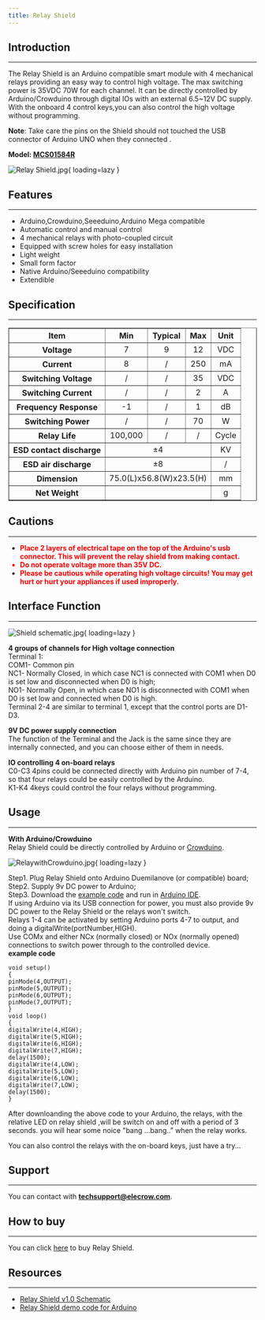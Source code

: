 ```yaml
---
title: Relay Shield
---
```


## Introduction
------------

The Relay Shield is an Arduino compatible smart module with 4 mechanical relays providing an easy way to control high voltage. The max switching power is 35VDC 70W for each channel. It can be directly controlled by Arduino/Crowduino through digital IOs with an external 6.5~12V DC supply. With the onboard 4 control keys,you can also control the high voltage without programming.

**Note**: Take care the pins on the Shield should not touched the USB connector of Arduino UNO when they connected .

**Model: [MCS01584R](http://www.elecrow.com/relay-shield-v11-p-732.html)**

![Relay Shield.jpg](https://wiki.elecrow.com/images/thumb/2/24/Relay_Shield.jpg/600px-Relay_Shield.jpg){ loading=lazy }

## Features
--------

- Arduino,Crowduino,Seeeduino,Arduino Mega compatible
- Automatic control and manual control
- 4 mechanical relays with photo-coupled circuit
- Equipped with screw holes for easy installation
- Light weight
- Small form factor
- Native Arduino/Seeeduino compatibility
- Extendible

## Specification
-------------

<table border="1" cellspacing="0" width="100%">
  <tbody>
    <tr>
      <th scope="col" align="center">Item</th>
      <th scope="col" align="center">Min</th>
      <th scope="col" align="center">Typical</th>
      <th scope="col" align="center">Max</th>
      <th scope="col" align="center">Unit</th>
    </tr>
    <tr>
      <th scope="row">Voltage</th>
      <td align="center">7</td>
      <td align="center">9</td>
      <td align="center">12</td>
      <td align="center">VDC</td>
    </tr>
    <tr>
      <th scope="row">Current</th>
      <td align="center">8</td>
      <td align="center">/</td>
      <td align="center">250</td>
      <td align="center">mA</td>
    </tr>
    <tr>
      <th scope="row">Switching Voltage</th>
      <td align="center">/</td>
      <td align="center">/</td>
      <td align="center">35</td>
      <td align="center">VDC</td>
    </tr>
    <tr>
      <th scope="row">Switching Current</th>
      <td align="center">/</td>
      <td align="center">/</td>
      <td align="center">2</td>
      <td align="center">A</td>
    </tr>
    <tr>
      <th scope="row">Frequency Response</th>
      <td align="center">-1</td>
      <td align="center">/</td>
      <td align="center">1</td>
      <td align="center">dB</td>
    </tr>
    <tr>
        <th scope="row">Switching Power</th>
         <td align="center">/</td>
        <td align="center">/</td>
        <td align="center">70</td>
        <td align="center">W</td>
    </tr>
    <tr>
        <th scope="row">Relay Life</th>
        <td align="center">100,000</td>
        <td align="center">/</td>
        <td align="center">/</td>
        <td align="center">Cycle</td>
    </tr>
    <tr>
        <th scope="row">ESD contact discharge</th>
        <td align="center" colspan="3">±4</td>
        <td align="center">KV</td>
    </tr>
    <tr>
        <th scope="row">ESD air discharge</th>
        <td align="center" colspan="3">±8</td>
        <td align="center">/</td>
    </tr>
    <tr>
      <th scope="row">Dimension</th>
      <td align="center" colspan="3">75.0(L)x56.8(W)x23.5(H)</td>
      <td align="center">mm</td>
    </tr>
    <tr>
      <th scope="row">Net Weight</th>
      <td align="center" colspan="3"> </td>
      <td align="center">g</td>
    </tr>
  </tbody>
</table>

## Cautions
--------

- <font color="red">**Place 2 layers of electrical tape on the top of the Arduino's usb connector. This will prevent the relay shield from making contact.**
- **Do not operate voltage more than 35V DC.**
- **Please be cautious while operating high voltage circuits! You may get hurt or hurt your appliances if used improperly.**</font> 

## Interface Function
------------------

![Shield schematic.jpg](https://wiki.elecrow.com/images/5/56/Shield_schematic.jpg){ loading=lazy }

**4 groups of channels for High voltage connection**  
Terminal 1:  
COM1- Common pin  
NC1- Normally Closed, in which case NC1 is connected with COM1 when D0 is set low and disconnected when D0 is high;  
NO1- Normally Open, in which case NO1 is disconnected with COM1 when D0 is set low and connected when D0 is high.  
Terminal 2-4 are similar to terminal 1, except that the control ports are D1-D3.  

**9V DC power supply connection**  
The function of the Terminal and the Jack is the same since they are internally connected, and you can choose either of them in needs.

**IO controlling 4 on-board relays**  
C0-C3 4pins could be connected directly with Arduino pin number of 7-4, so that four relays could be easily controlled by the Arduino.  
K1-K4 4keys could control the four relays without programming.


## Usage
------

**With Arduino/Crowduino**  
Relay Shield could be directly controlled by Arduino or [Crowduino](https://www.elecrow.com/crowduino-with-atmega-328-v11-p-338.html).

![RelaywithCrowduino.jpg](https://wiki.elecrow.com/images/thumb/9/95/RelaywithCrowduino.jpg/600px-RelaywithCrowduino.jpg){ loading=lazy }

Step1. Plug Relay Shield onto Arduino Duemilanove (or compatible) board;  
Step2. Supply 9v DC power to Arduino;  
Step3. Download the [example code](http://www.elecrow.com/wiki/images/9/92/Relay_control_code.zip) and run in [Arduino IDE](http://arduino.cc/en/Main/Software).  
If using Arduino via its USB connection for power, you must also provide 9v DC power to the Relay Shield or the relays won't switch.  
Relays 1-4 can be activated by setting Arduino ports 4-7 to output, and doing a digitalWrite(portNumber,HIGH).  
Use COMx and either NCx (normally closed) or NOx (normally opened) connections to switch power through to the controlled device.   
**example code**

```
void setup()
{
pinMode(4,OUTPUT);
pinMode(5,OUTPUT);
pinMode(6,OUTPUT);
pinMode(7,OUTPUT);
}
void loop()
{
digitalWrite(4,HIGH);
digitalWrite(5,HIGH);
digitalWrite(6,HIGH);
digitalWrite(7,HIGH);
delay(1500);
digitalWrite(4,LOW);
digitalWrite(5,LOW);
digitalWrite(6,LOW);
digitalWrite(7,LOW);
delay(1500);
}
```

After downloanding the above code to your Arduino, the relays, with the relative LED on relay shield ,will be switch on and off with a period of 3 seconds. you will hear some noice "bang …bang..” when the relay works.

You can also control the relays with the on-board keys, just have a try...

## Support
-------

You can contact with **techsupport@elecrow.com**.

## How to buy
----------

You can click [here](http://www.elecrow.com/relay-shield-v11-p-732.html) to buy Relay Shield.

## Resources
---------

- [Relay Shield v1.0 Schematic](http://www.elecrow.com/wiki/images/e/ee/Relay_shield_v1.01.pdf)
- [Relay Shield demo code for Arduino](https://wiki.elecrow.com/images/9/92/Relay_control_code.zip)